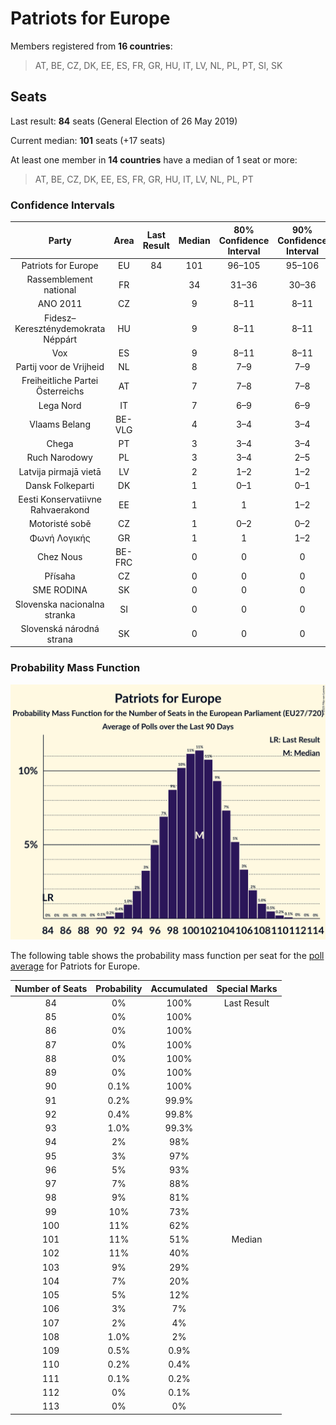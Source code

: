 # Patriots for Europe

Members registered from **16 countries**:

> AT, BE, CZ, DK, EE, ES, FR, GR, HU, IT, LV, NL, PL, PT, SI, SK

## Seats

Last result: **84** seats (General Election of 26 May 2019)

Current median: **101** seats (+17 seats)

At least one member in **14 countries** have a median of 1 seat or more:

> AT, BE, CZ, DK, EE, ES, FR, GR, HU, IT, LV, NL, PL, PT

### Confidence Intervals

| Party | Area | Last Result | Median | 80% Confidence Interval | 90% Confidence Interval | 95% Confidence Interval | 99% Confidence Interval |
|:-----:|:----:|:-----------:|:------:|:-----------------------:|:-----------------------:|:-----------------------:|:-----------------------:|
| Patriots for Europe | EU | 84 | 101 | 96–105 | 95–106 | 94–107 | 92–109 |
| Rassemblement national | FR | | 34 | 31–36 | 30–36 | 30–37 | 29–40 |
| ANO 2011 | CZ | | 9 | 8–11 | 8–11 | 8–12 | 8–12 |
| Fidesz–Kereszténydemokrata Néppárt | HU | | 9 | 8–11 | 8–11 | 8–11 | 8–12 |
| Vox | ES | | 9 | 8–11 | 8–11 | 7–11 | 7–12 |
| Partij voor de Vrijheid | NL | | 8 | 7–9 | 7–9 | 7–9 | 7–9 |
| Freiheitliche Partei Österreichs | AT | | 7 | 7–8 | 7–8 | 6–8 | 6–9 |
| Lega Nord | IT | | 7 | 6–9 | 6–9 | 6–9 | 5–10 |
| Vlaams Belang | BE-VLG | | 4 | 3–4 | 3–4 | 3–4 | 3–4 |
| Chega | PT | | 3 | 3–4 | 3–4 | 2–4 | 2–5 |
| Ruch Narodowy | PL | | 3 | 3–4 | 2–5 | 2–5 | 2–5 |
| Latvija pirmajā vietā | LV | | 2 | 1–2 | 1–2 | 1–2 | 1–2 |
| Dansk Folkeparti | DK | | 1 | 0–1 | 0–1 | 0–1 | 0–1 |
| Eesti Konservatiivne Rahvaerakond | EE | | 1 | 1 | 1–2 | 1–2 | 1–2 |
| Motoristé sobě | CZ | | 1 | 0–2 | 0–2 | 0–2 | 0–2 |
| Φωνή Λογικής | GR | | 1 | 1 | 1–2 | 0–2 | 0–2 |
| Chez Nous | BE-FRC | | 0 | 0 | 0 | 0 | 0 |
| Přísaha | CZ | | 0 | 0 | 0 | 0 | 0 |
| SME RODINA | SK | | 0 | 0 | 0 | 0–1 | 0–1 |
| Slovenska nacionalna stranka | SI | | 0 | 0 | 0 | 0 | 0 |
| Slovenská národná strana | SK | | 0 | 0 | 0 | 0 | 0–1 |

### Probability Mass Function

![Graph with seats probability mass function not yet produced](average-2025-04-30-seats-pmf-patriotsforeurope.png "Seats Probability Mass Function")

The following table shows the probability mass function per seat for the [poll average](average-2025-04-30.html) for Patriots for Europe.

| Number of Seats | Probability | Accumulated | Special Marks |
|:---------------:|:-----------:|:-----------:|:-------------:|
| 84 | 0% | 100% | Last Result |
| 85 | 0% | 100% |  |
| 86 | 0% | 100% |  |
| 87 | 0% | 100% |  |
| 88 | 0% | 100% |  |
| 89 | 0% | 100% |  |
| 90 | 0.1% | 100% |  |
| 91 | 0.2% | 99.9% |  |
| 92 | 0.4% | 99.8% |  |
| 93 | 1.0% | 99.3% |  |
| 94 | 2% | 98% |  |
| 95 | 3% | 97% |  |
| 96 | 5% | 93% |  |
| 97 | 7% | 88% |  |
| 98 | 9% | 81% |  |
| 99 | 10% | 73% |  |
| 100 | 11% | 62% |  |
| 101 | 11% | 51% | Median |
| 102 | 11% | 40% |  |
| 103 | 9% | 29% |  |
| 104 | 7% | 20% |  |
| 105 | 5% | 12% |  |
| 106 | 3% | 7% |  |
| 107 | 2% | 4% |  |
| 108 | 1.0% | 2% |  |
| 109 | 0.5% | 0.9% |  |
| 110 | 0.2% | 0.4% |  |
| 111 | 0.1% | 0.2% |  |
| 112 | 0% | 0.1% |  |
| 113 | 0% | 0% |  |


